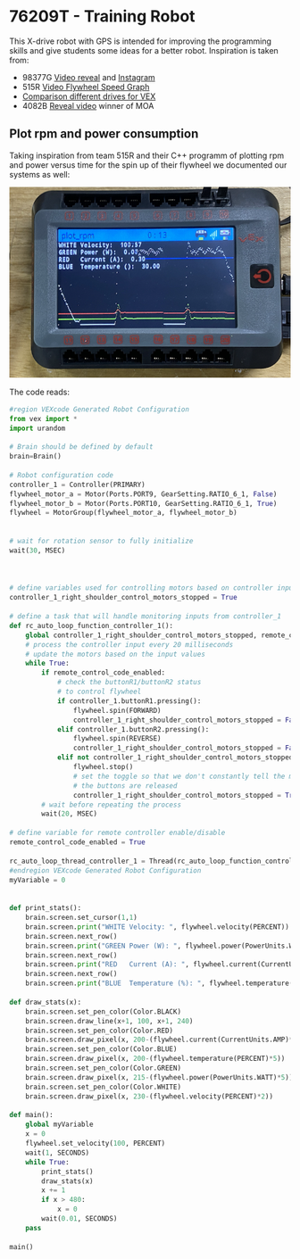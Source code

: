 # 76209T - Training Robot

This X-drive robot with GPS is intended for improving the programming skills and give students some ideas for a better robot. Inspiration is taken from:

- 98377G [Video reveal](https://youtu.be/Mdag3BO5-SI) and [Instagram](https://www.instagram.com/98377g_tigris_ex_machina/?hl=en)
- 515R [Video Flywheel Speed Graph](https://youtu.be/8TGn9SbxiQs)
- [Comparison different drives for VEX](https://youtu.be/Py14YTHCth0)
- 4082B [Reveal video](https://youtu.be/s1jZD31WGI8) winner of MOA

## Plot rpm and power consumption

Taking inspiration from team 515R and their C++ programm of plotting rpm and power versus time for the spin up of their flywheel we documented our systems as well:

![flywheel_rpm](docs/plot_rpm.png)

The code reads:

``` py
#region VEXcode Generated Robot Configuration
from vex import *
import urandom

# Brain should be defined by default
brain=Brain()

# Robot configuration code
controller_1 = Controller(PRIMARY)
flywheel_motor_a = Motor(Ports.PORT9, GearSetting.RATIO_6_1, False)
flywheel_motor_b = Motor(Ports.PORT10, GearSetting.RATIO_6_1, True)
flywheel = MotorGroup(flywheel_motor_a, flywheel_motor_b)


# wait for rotation sensor to fully initialize
wait(30, MSEC)



# define variables used for controlling motors based on controller inputs
controller_1_right_shoulder_control_motors_stopped = True

# define a task that will handle monitoring inputs from controller_1
def rc_auto_loop_function_controller_1():
    global controller_1_right_shoulder_control_motors_stopped, remote_control_code_enabled
    # process the controller input every 20 milliseconds
    # update the motors based on the input values
    while True:
        if remote_control_code_enabled:
            # check the buttonR1/buttonR2 status
            # to control flywheel
            if controller_1.buttonR1.pressing():
                flywheel.spin(FORWARD)
                controller_1_right_shoulder_control_motors_stopped = False
            elif controller_1.buttonR2.pressing():
                flywheel.spin(REVERSE)
                controller_1_right_shoulder_control_motors_stopped = False
            elif not controller_1_right_shoulder_control_motors_stopped:
                flywheel.stop()
                # set the toggle so that we don't constantly tell the motor to stop when
                # the buttons are released
                controller_1_right_shoulder_control_motors_stopped = True
        # wait before repeating the process
        wait(20, MSEC)

# define variable for remote controller enable/disable
remote_control_code_enabled = True

rc_auto_loop_thread_controller_1 = Thread(rc_auto_loop_function_controller_1)
#endregion VEXcode Generated Robot Configuration
myVariable = 0


def print_stats():
    brain.screen.set_cursor(1,1)
    brain.screen.print("WHITE Velocity: ", flywheel.velocity(PERCENT))
    brain.screen.next_row()
    brain.screen.print("GREEN Power (W): ", flywheel.power(PowerUnits.WATT))
    brain.screen.next_row()
    brain.screen.print("RED   Current (A): ", flywheel.current(CurrentUnits.AMP))
    brain.screen.next_row()
    brain.screen.print("BLUE  Temperature (%): ", flywheel.temperature(PERCENT))

def draw_stats(x):
    brain.screen.set_pen_color(Color.BLACK)
    brain.screen.draw_line(x+1, 100, x+1, 240)
    brain.screen.set_pen_color(Color.RED)
    brain.screen.draw_pixel(x, 200-(flywheel.current(CurrentUnits.AMP)*5))
    brain.screen.set_pen_color(Color.BLUE)
    brain.screen.draw_pixel(x, 200-(flywheel.temperature(PERCENT)*5))
    brain.screen.set_pen_color(Color.GREEN)
    brain.screen.draw_pixel(x, 215-(flywheel.power(PowerUnits.WATT)*5))
    brain.screen.set_pen_color(Color.WHITE)
    brain.screen.draw_pixel(x, 230-(flywheel.velocity(PERCENT)*2))

def main():
    global myVariable
    x = 0
    flywheel.set_velocity(100, PERCENT)
    wait(1, SECONDS)
    while True:
        print_stats()
        draw_stats(x)
        x += 1
        if x > 480:
            x = 0
        wait(0.01, SECONDS)
    pass

main()


```
